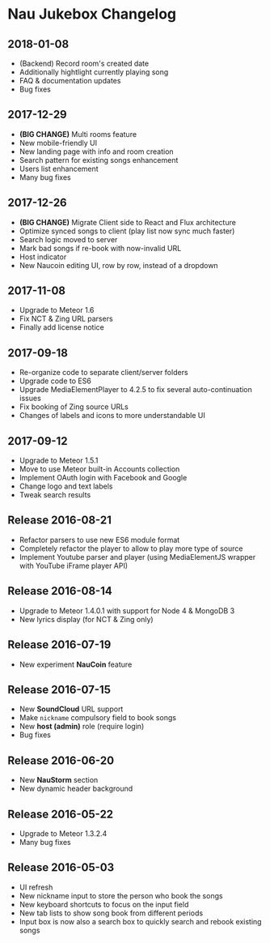 # Nau Jukebox Changelog

## 2018-01-08

* (Backend) Record room's created date
* Additionally hightlight currently playing song
* FAQ & documentation updates
* Bug fixes

## 2017-12-29

* **(BIG CHANGE)** Multi rooms feature
* New mobile-friendly UI
* New landing page with info and room creation
* Search pattern for existing songs enhancement
* Users list enhancement
* Many bug fixes

## 2017-12-26

* **(BIG CHANGE)** Migrate Client side to React and Flux architecture
* Optimize synced songs to client (play list now sync much faster)
* Search logic moved to server
* Mark bad songs if re-book with now-invalid URL
* Host indicator
* New Naucoin editing UI, row by row, instead of a dropdown

## 2017-11-08

* Upgrade to Meteor 1.6
* Fix NCT & Zing URL parsers
* Finally add license notice

## 2017-09-18

* Re-organize code to separate client/server folders
* Upgrade code to ES6
* Upgrade MediaElementPlayer to 4.2.5 to fix several auto-continuation issues
* Fix booking of Zing source URLs
* Changes of labels and icons to more understandable UI

## 2017-09-12

* Upgrade to Meteor 1.5.1
* Move to use Meteor built-in Accounts collection
* Implement OAuth login with Facebook and Google
* Change logo and text labels
* Tweak search results

## Release 2016-08-21

* Refactor parsers to use new ES6 module format
* Completely refactor the player to allow to play more type of source
* Implement Youtube parser and player (using MediaElementJS wrapper with YouTube iFrame player API)

## Release 2016-08-14

* Upgrade to Meteor 1.4.0.1 with support for Node 4 & MongoDB 3
* New lyrics display (for NCT & Zing only)

## Release 2016-07-19

* New experiment **NauCoin** feature

## Release 2016-07-15

* New **SoundCloud** URL support
* Make `nickname` compulsory field to book songs
* New **host (admin)** role (require login)
* Bug fixes

## Release 2016-06-20

* New **NauStorm** section
* New dynamic header background

## Release 2016-05-22

* Upgrade to Meteor 1.3.2.4
* Many bug fixes

## Release 2016-05-03

* UI refresh
* New nickname input to store the person who book the songs
* New keyboard shortcuts to focus on the input field
* New tab lists to show song book from different periods
* Input box is now also a search box to quickly search and rebook existing songs
